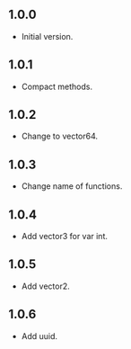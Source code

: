 ## 1.0.0

- Initial version.

## 1.0.1

- Compact methods.

## 1.0.2

- Change to vector64.

## 1.0.3

- Change name of functions.

## 1.0.4

- Add vector3 for var int.

## 1.0.5

- Add vector2.

## 1.0.6

- Add uuid.
